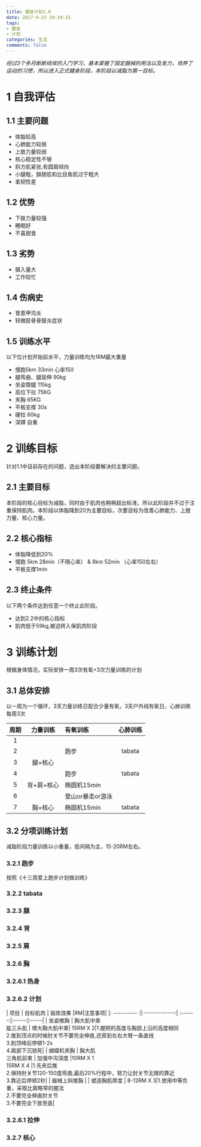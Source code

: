 ```yaml
---
title: 健身计划1.0
date: 2017-9-23 20:34:15
tags: 
- 健身 
- 计划
categories: 生活
comments: false
---
```

*经过3个多月断断续续的入门学习，基本掌握了固定器械的用法以及发力，培养了运动的习惯，所以进入正式健身阶段，本阶段以减脂为第一目标。*
<!--more-->
# 1 自我评估
## 1.1 主要问题

* 体脂较高
* 心肺能力较弱
* 上肢力量较弱
* 核心稳定性不够
* 斜方肌紧张,有圆肩倾向
* 小腿粗，腓肠肌和比目鱼肌过于粗大
* 柔韧性差


## 1.2 优势

* 下肢力量较强
* 睡眠好
* 不喜甜食

## 1.3 劣势

* 摄入量大
* 工作较忙

## 1.4 伤病史

* 曾患甲沟炎
* 轻微胫骨骨膜炎症状

## 1.5 训练水平

以下位计划开始前水平，力量训练均为1RM最大重量

* 慢跑5km 33min 心率150
* 腿弯曲、腿屈伸 90kg 
* 坐姿蹬腿 115kg 
* 高位下拉 75KG
* 夹胸 65KG
* 平板支撑 30s
* 硬拉 60kg
* 深蹲 自重

# 2 训练目标

针对1.1中目前存在的问题，选出本阶段要解决的主要问题。

## 2.1 主要目标

本阶段的核心目标为减脂，同时由于肌肉也稍稍超出标准，所以此阶段并不过于注重保持肌肉。本阶段以体脂降到20为主要目标，次要目标为改善心肺能力、上肢力量、核心力量。

## 2.2 核心指标

* 体脂降低到20%
* 慢跑 5km 28min（不限心率） & 8km 52min
 （心率150左右）
* 平板支撑1min
 
## 2.3 终止条件

以下两个条件达到任意一个终止此阶段。

* 达到2.2中的核心指标
* 肌肉低于59kg,被迫转入保肌肉阶段


# 3 训练计划

根据身体情况，实际安排一周3次有氧+3次力量训练的计划

## 3.1 总体安排
以一周为一个循环，3天力量训练日配合少量有氧，3天户外纯有氧日，心肺训练每周3次

| 周期        | 力量训练       | 有氧训练 |心肺训练|
|:----------:|:-------------:|:------|:-----:|
| 1 |     | | |
| 2 |       |    跑步 |tabata |
| 3 | 腿+核心|     | |
| 4 |       |   跑步 |tabata |
| 5 | 背+肩+核心      | 椭圆机15min | |
| 6 |       |    登山or暴走or游泳  | |
| 7 | 胸+核心      | 椭圆机15min |tabata |

## 3.2 分项训练计划
减脂阶段力量训练以小重量，低间隔为主，15-20RM左右。

### 3.2.1 跑步
按照《十三周爱上跑步计划做训练》

### 3.2.2 tabata

### 3.2.3 腿

### 3.2.4 背

### 3.2.5 肩

### 3.2.6 胸 
### 3.2.6.1 热身
### 3.2.6.2 计划

| 项目        |    目标肌肉    | 锻炼效果 |RM|注意事项|
|: ---------- :|:-------------:| :------:|:-----:|:-----|
| 坐姿推胸 |  胸大肌中束</br>肱三头肌   | 增大胸大肌中束| 15RM X 2|1.握把的高度与胸部上沿的高度相同<br>2.推到顶点的时候肘关节不要完全伸直,还原到左右大臂一条直线</br>3.到顶峰后停顿1-2s</br>4.肩部下沉锁死|
| 蝴蝶机夹胸 |    胸大肌</br>三角肌前束   |   加强中沟深度  |10RM X 1</br>15RM X 4 |1.先夹后推<br>2.保持肘关节120-150度弯曲,最后20%行程中，努力让肘关节无限的靠近<br>3.靠近后停顿2秒|
| 器械上斜推胸 | |  塑造胸肌厚度   | 8-12RM X 3|1.使用中等负重，采取比肩略窄的握法</br>2.不要完全伸直肘关节</br>3.不要完全下放至底|

### 3.2.6.1 拉伸


### 3.2.7 核心
